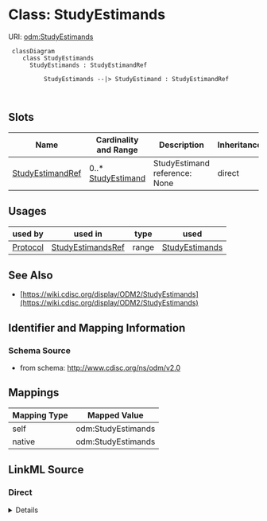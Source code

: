 # Class: StudyEstimands



URI: [odm:StudyEstimands](http://www.cdisc.org/ns/odm/v2.0/StudyEstimands)



```mermaid
 classDiagram
    class StudyEstimands
      StudyEstimands : StudyEstimandRef
        
          StudyEstimands --|> StudyEstimand : StudyEstimandRef
        
      
```




<!-- no inheritance hierarchy -->


## Slots

| Name | Cardinality and Range | Description | Inheritance |
| ---  | --- | --- | --- |
| [StudyEstimandRef](StudyEstimandRef.md) | 0..* <br/> [StudyEstimand](StudyEstimand.md) | StudyEstimand reference: None | direct |





## Usages

| used by | used in | type | used |
| ---  | --- | --- | --- |
| [Protocol](Protocol.md) | [StudyEstimandsRef](StudyEstimandsRef.md) | range | [StudyEstimands](StudyEstimands.md) |






## See Also

* [https://wiki.cdisc.org/display/ODM2/StudyEstimands](https://wiki.cdisc.org/display/ODM2/StudyEstimands)

## Identifier and Mapping Information







### Schema Source


* from schema: http://www.cdisc.org/ns/odm/v2.0





## Mappings

| Mapping Type | Mapped Value |
| ---  | ---  |
| self | odm:StudyEstimands |
| native | odm:StudyEstimands |





## LinkML Source

<!-- TODO: investigate https://stackoverflow.com/questions/37606292/how-to-create-tabbed-code-blocks-in-mkdocs-or-sphinx -->

### Direct

<details>
```yaml
name: StudyEstimands
from_schema: http://www.cdisc.org/ns/odm/v2.0
see_also:
- https://wiki.cdisc.org/display/ODM2/StudyEstimands
slots:
- StudyEstimandRef
slot_usage:
  StudyEstimandRef:
    name: StudyEstimandRef
    multivalued: true
    domain_of:
    - StudyEstimands
    range: StudyEstimand
    inlined: true
    inlined_as_list: true
class_uri: odm:StudyEstimands

```
</details>

### Induced

<details>
```yaml
name: StudyEstimands
from_schema: http://www.cdisc.org/ns/odm/v2.0
see_also:
- https://wiki.cdisc.org/display/ODM2/StudyEstimands
slot_usage:
  StudyEstimandRef:
    name: StudyEstimandRef
    multivalued: true
    domain_of:
    - StudyEstimands
    range: StudyEstimand
    inlined: true
    inlined_as_list: true
attributes:
  StudyEstimandRef:
    name: StudyEstimandRef
    description: 'StudyEstimand reference: None'
    from_schema: http://www.cdisc.org/ns/odm/v2.0
    rank: 1000
    multivalued: true
    identifier: false
    alias: StudyEstimandRef
    owner: StudyEstimands
    domain_of:
    - StudyEstimands
    range: StudyEstimand
    inlined: true
    inlined_as_list: true
class_uri: odm:StudyEstimands

```
</details>